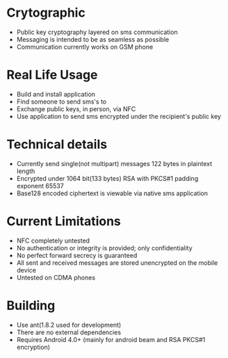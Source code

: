 Crytographic
===========
* Public key cryptography layered on sms communication
* Messaging is intended to be as seamless as possible
* Communication currently works on GSM phone

Real Life Usage
==============
* Build and install application
* Find someone to send sms's to
* Exchange public keys, in person, via NFC
* Use application to send sms encrypted under the recipient's public key

Technical details
================
* Currently send single(not multipart) messages 122 bytes in plaintext length
* Encrypted under 1064 bit(133 bytes) RSA with PKCS#1 padding exponent 65537
* Base128 encoded ciphertext is viewable via native sms application

Current Limitations
==================
* NFC completely untested
* No authentication or integrity is provided; only confidentiality
* No perfect forward secrecy is guaranteed
* All sent and received messages are stored unencrypted on the mobile device
* Untested on CDMA phones

Building
=======
* Use ant(1.8.2 used for development)
* There are no external dependencies
* Requires Android 4.0+ (mainly for android beam and RSA PKCS#1 encryption)
